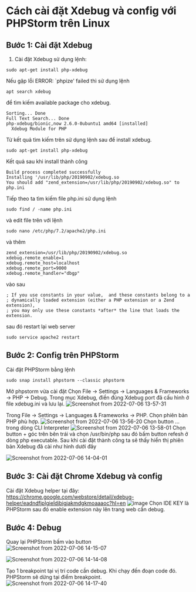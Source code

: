 # Cách cài đặt Xdebug và config với PHPStorm trên Linux
## Bước 1: Cài đặt Xdebug
1. Cài đặt Xdebug sử dụng lệnh:
```shell
sudo apt-get install php-xdebug
```
Nếu gặp lỗi ERROR: `phpize' failed thì sử dụng lệnh
```shell
apt search xdebug
```
để tìm kiếm available package cho xdebug. 
```shell
Sorting... Done
Full Text Search... Done
php-xdebug/bionic,now 2.6.0-0ubuntu1 amd64 [installed]
  Xdebug Module for PHP
```
Từ kết quả tìm kiếm trên sử dụng lệnh sau để install xdebug. 
```shell
sudo apt-get install php-xdebug
```
Kết quả sau khi install thành công 
```shell
Build process completed successfully
Installing '/usr/lib/php/20190902/xdebug.so
You should add "zend_extension=/usr/lib/php/20190902/xdebug.so" to php.ini
```
Tiếp theo ta tìm kiếm file php.ini sử dụng lệnh
```shell
sudo find / -name php.ini
```
và edit file trên với lệnh
```shell
sudo nano /etc/php/7.2/apache2/php.ini
```
và thêm 
```shell
zend_extension=/usr/lib/php/20190902/xdebug.so
xdebug.remote_enable=1
xdebug.remote_host=localhost
xdebug.remote_port=9000
xdebug.remote_handler="dbgp"
```
vào sau
```shell
; If you use constants in your value,  and these constants belong to a
; dynamically loaded extension (either a PHP extension or a Zend extension),
; you may only use these constants *after* the line that loads the extension.
```
sau đó restart lại web server
```shell 
sudo service apache2 restart
```
## Bước 2: Config trên PHPStorm
Cài đặt PHPStorm bằng lệnh
```
sudo snap install phpstorm --classic phpstorm
```

Mở phpstorm vừa cài đặt Chọn File -> Settings -> Languages & Frameworks -> PHP -> Debug. Trong mục Xdebug, điền đúng Xdebug port đã cấu hình ở file xdebug.ini và lưu lại.
![Screenshot from 2022-07-06 13-57-31](https://user-images.githubusercontent.com/37147552/177488526-1cec0d1f-8bc0-474f-a253-2f5941337f6a.png)

Trong File -> Settings -> Languages & Frameworks -> PHP. Chọn phiên bản PHP phù hợp.
![Screenshot from 2022-07-06 13-56-20](https://user-images.githubusercontent.com/37147552/177488428-55498f7b-07c1-48fe-81b1-998a51a68c4a.png)
Chọn button ... trong dòng CLI Interpreter
![Screenshot from 2022-07-06 13-58-01](https://user-images.githubusercontent.com/37147552/177488661-4119d052-62fa-4c0a-8208-d0dead193178.png)
Chọn button + góc trên bên trái và chọn /usr/bin/php sau đó bấm button refesh ở dòng php executable. Sau khi cài đặt thành công ta sẽ thấy hiển thị phiên bản Xdebug đã cài như hình dưới đây

![Screenshot from 2022-07-06 14-04-01](https://user-images.githubusercontent.com/37147552/177489812-2a2b11d1-d284-4413-bcc2-20fda6c01897.png)

## Bước 3: Cài đặt Chrome Xdebug và config
Cài đặt Xdebug helper tại đây:
https://chrome.google.com/webstore/detail/xdebug-helper/eadndfjplgieldjbigjakmdgkmoaaaoc?hl=en
![image](https://user-images.githubusercontent.com/37147552/177491280-75e398f4-67d0-4237-abc9-a87848a9adbd.png)
Chọn IDE KEY là PHPStorm sau đó enable extension này lên trang web cần debug.

## Bước 4: Debug
Quay lại PHPStorm bấm vào button ![Screenshot from 2022-07-06 14-15-07](https://user-images.githubusercontent.com/37147552/177491811-40c453c4-7fe3-465f-a3bf-f4d63d9546e2.png)

![Screenshot from 2022-07-06 14-14-08](https://user-images.githubusercontent.com/37147552/177491641-fecaa3ae-dca6-42c5-9bef-bc58fe815cfb.png)

Tạo 1 breakpoint tại vị trí code cần debug. Khi chạy đến đoạn code đó. PHPStorm sẽ dừng tại điểm breakpoint. 
![Screenshot from 2022-07-06 14-17-40](https://user-images.githubusercontent.com/37147552/177492293-65b03910-961b-4aee-9b00-b0145cba7a36.png)
 
